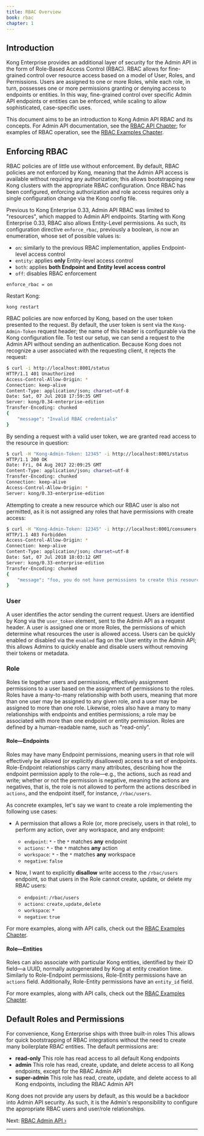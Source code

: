 ```yaml
---
title: RBAC Overview
book: rbac
chapter: 1
---
```


## Introduction

Kong Enterprise provides an additional layer of security for the Admin API in
the form of Role-Based Access Control (RBAC). RBAC allows for fine-grained
control over resource access based on a model of User, Roles, and Permissions.
Users are assigned to one or more Roles, while each role, in turn, possesses one
or more permissions granting or denying access to endpoints or entities.
In this way, fine-grained control over specific Admin API endpoints or entities
can be enforced, while scaling to allow sophisticated, case-specific uses.

This document aims to be an introduction to Kong Admin API RBAC and its
concepts. For Admin API documentation, see the [RBAC API Chapter][rbac-api]; for
examples of RBAC operation, see the [RBAC Examples Chapter][rbac-examples].

## Enforcing RBAC

RBAC policies are of little use without enforcement. By default, RBAC policies
are not enforced by Kong, meaning that the Admin API access is available
without requiring any authorization; this allows bootstrapping new Kong clusters
with the appropriate RBAC configuration. Once RBAC has been configured, enforcing
authorization and role access requires only a single configuration change via
the Kong config file.

Previous to Kong Enterprise 0.33, Admin API RBAC was limited to "resources",
which mapped to Admin API endpoints. Starting with Kong Enterprise 0.33, RBAC
also allows Entity-Level permissions. As such, its configuration directive
`enforce_rbac`, previously a boolean, is now an enumeration, whose set of
possible values is:

- `on`: similarly to the previous RBAC implementation, applies Endpoint-level
access control
- `entity`: applies **only** Entity-level access control
- `both`: applies **both Endpoint and Entity level access control**
- `off`: disables RBAC enforcement

```
enforce_rbac = on
```

Restart Kong:

```
kong restart
```

RBAC policies are now enforced by Kong, based on the user token presented
to the request. By default, the user token is sent via the
`Kong-Admin-Token` request header; the name of this header is configurable via
the Kong configuration file. To test our setup, we can send a request
to the Admin API without sending an authentication. Because Kong does not
recognize a user associated with the requesting client, it rejects the
request:

```bash
$ curl -i http://localhost:8001/status
HTTP/1.1 401 Unauthorized
Access-Control-Allow-Origin: *
Connection: keep-alive
Content-Type: application/json; charset=utf-8
Date: Sat, 07 Jul 2018 17:59:35 GMT
Server: kong/0.34-enterprise-edition
Transfer-Encoding: chunked
{
    "message": "Invalid RBAC credentials"
}
```

By sending a request with a valid user token, we are granted read access to
the resource in question:

```bash
$ curl -H "Kong-Admin-Token: 12345" -i http://localhost:8001/status
HTTP/1.1 200 OK
Date: Fri, 04 Aug 2017 22:09:25 GMT
Content-Type: application/json; charset=utf-8
Transfer-Encoding: chunked
Connection: keep-alive
Access-Control-Allow-Origin: *
Server: kong/0.33-enterprise-edition
```

Attempting to create a new resource which our RBAC user is also
not permitted, as it is not assigned any roles that have permissions with
create access:

```bash
$ curl -H "Kong-Admin-Token: 12345" -i http://localhost:8001/consumers -d name=alice
HTTP/1.1 403 Forbidden
Access-Control-Allow-Origin: *
Connection: keep-alive
Content-Type: application/json; charset=utf-8
Date: Sat, 07 Jul 2018 18:03:12 GMT
Server: kong/0.33-enterprise-edition
Transfer-Encoding: chunked
{
    "message": "foo, you do not have permissions to create this resource"
}
```

### User

A user identifies the actor sending the current request. Users are identified
by Kong via the `user_token` element, sent to the Admin API as a request header.
A user is assigned one or more Roles, the permissions of which determine what
resources the user is allowed access. Users can be quickly enabled or disabled via
the `enabled` flag on the User entity in the Admin API; this allows 
Admins to quickly enable and disable users without removing their
tokens or metadata.

### Role

Roles tie together users and permissions, effectively assignment permissions to
a user based on the assignment of permissions to the roles. Roles have a
many-to-many relationship with both users, meaning that more than one user may
be assigned to any given role, and a user may be assigned to more than one
role. Likewise, roles also have a many to many relationships with endpoints and
entities permissions; a role may be associated with more than one endpoint
or entity permission. Roles are defined by a human-readable name, such as
"read-only".

#### Role—Endpoints

Roles may have many Endpoint permissions, meaning users in that role will
effectively be allowed (or explicitly disallowed) access to a set of endpoints.
Role-Endpoint relationships carry many attributes, describing how the endpoint
permission apply to the role—e.g., the actions, such as read and write;
whether or not the permission is negative, meaning the actions are negatives,
that is, the role is not allowed to perform the actions described in `actions`,
and the endpoint itself, for instance, `/rbac/users`.

As concrete examples, let's say we want to create a role implementing the
following use cases:

- A permission that allows a Role (or, more precisely, users in that role), to
perform any action, over any workspace, and any endpoint:
  * `endpoint`: `*` - the `*` matches **any** endpoint
  * `actions`: `*` - the `*` matches **any** action
  * `workspace`: `*` - the `*` matches **any** workspace
  * `negative`: `false`

- Now, I want to explicitly **disallow** write access to the `/rbac/users`
endpoint, so that users in the Role cannot create, update, or delete my RBAC
users:
  * `endpoint`: `/rbac/users`
  * `actions`: `create,update,delete`
  * `workspace`: `*`
  * `negative`: `true`

For more examples, along with API calls, check out the
[RBAC Examples Chapter][rbac-examples].

#### Role—Entities

Roles can also associate with particular Kong entities, identified by their
ID field—a UUID, normally autogenerated by Kong at entity creation time.
Similarly to Role-Endpoint permissions, Role-Entity permissions have an
`actions` field. Additionally, Role-Entity permissions have an `entity_id`
field.

For more examples, along with API calls, check out the
[RBAC Examples Chapter][rbac-examples].

## Default Roles and Permissions

For convenience, Kong Enterprise ships with three built-in roles This allows
for quick bootstrapping of RBAC integrations without the need to create many
boilerplate RBAC entities. The default permissions are:

- **read-only** This role has read access to all default Kong endpoints
- **admin** This role has read, create, update, and delete access to all Kong
endpoints, except for the RBAC Admin API
- **super-admin** This role has read, create, update, and delete access to all
Kong endpoints, including the RBAC Admin API

Kong does not provide any users by default, as this would be a
backdoor into Admin API security. As such, it is the Admin's responsibility
to configure the appropriate RBAC users and user/role relationships.

Next: [RBAC Admin API &rsaquo;]({{page.book.next}})

---

[rbac-api]: {{page.book.chapters.admin-api}}
[rbac-examples]: {{page.book.chapters.examples}}
